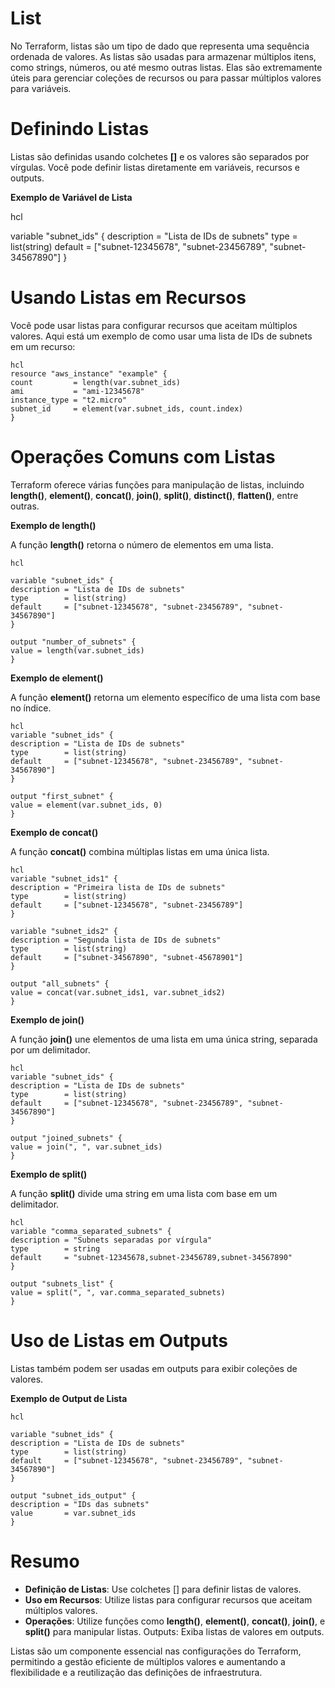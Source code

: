 # List

No Terraform, listas são um tipo de dado que representa uma sequência ordenada de valores. As listas são usadas para armazenar múltiplos itens, como strings, números, ou até mesmo outras listas. Elas são extremamente úteis para gerenciar coleções de recursos ou para passar múltiplos valores para variáveis.

# Definindo Listas

Listas são definidas usando colchetes **[]** e os valores são separados por vírgulas. Você pode definir listas diretamente em variáveis, recursos e outputs.

**Exemplo de Variável de Lista**

hcl

variable "subnet_ids" {
  description = "Lista de IDs de subnets"
  type        = list(string)
  default     = ["subnet-12345678", "subnet-23456789", "subnet-34567890"]
}

# Usando Listas em Recursos

Você pode usar listas para configurar recursos que aceitam múltiplos valores. Aqui está um exemplo de como usar uma lista de IDs de subnets em um recurso:

    hcl
    resource "aws_instance" "example" {
    count         = length(var.subnet_ids)
    ami           = "ami-12345678"
    instance_type = "t2.micro"
    subnet_id     = element(var.subnet_ids, count.index)
    }

# Operações Comuns com Listas

Terraform oferece várias funções para manipulação de listas, incluindo **length()**, **element()**, **concat()**, **join()**, **split()**, **distinct()**, **flatten()**, entre outras.

**Exemplo de length()**

A função **length()** retorna o número de elementos em uma lista.

    hcl

    variable "subnet_ids" {
    description = "Lista de IDs de subnets"
    type        = list(string)
    default     = ["subnet-12345678", "subnet-23456789", "subnet-34567890"]
    }

    output "number_of_subnets" {
    value = length(var.subnet_ids)
    }

**Exemplo de element()**

A função **element()** retorna um elemento específico de uma lista com base no índice.

    hcl
    variable "subnet_ids" {
    description = "Lista de IDs de subnets"
    type        = list(string)
    default     = ["subnet-12345678", "subnet-23456789", "subnet-34567890"]
    }

    output "first_subnet" {
    value = element(var.subnet_ids, 0)
    }

**Exemplo de concat()**

A função **concat()** combina múltiplas listas em uma única lista.

    hcl
    variable "subnet_ids1" {
    description = "Primeira lista de IDs de subnets"
    type        = list(string)
    default     = ["subnet-12345678", "subnet-23456789"]
    }

    variable "subnet_ids2" {
    description = "Segunda lista de IDs de subnets"
    type        = list(string)
    default     = ["subnet-34567890", "subnet-45678901"]
    }

    output "all_subnets" {
    value = concat(var.subnet_ids1, var.subnet_ids2)
    }

**Exemplo de join()**

A função **join()** une elementos de uma lista em uma única string, separada por um delimitador.

    hcl
    variable "subnet_ids" {
    description = "Lista de IDs de subnets"
    type        = list(string)
    default     = ["subnet-12345678", "subnet-23456789", "subnet-34567890"]
    }

    output "joined_subnets" {
    value = join(", ", var.subnet_ids)
    }

**Exemplo de split()**

A função **split()** divide uma string em uma lista com base em um delimitador.

    hcl
    variable "comma_separated_subnets" {
    description = "Subnets separadas por vírgula"
    type        = string
    default     = "subnet-12345678,subnet-23456789,subnet-34567890"
    }

    output "subnets_list" {
    value = split(", ", var.comma_separated_subnets)
    }

# Uso de Listas em Outputs

Listas também podem ser usadas em outputs para exibir coleções de valores.

**Exemplo de Output de Lista**

    hcl

    variable "subnet_ids" {
    description = "Lista de IDs de subnets"
    type        = list(string)
    default     = ["subnet-12345678", "subnet-23456789", "subnet-34567890"]
    }

    output "subnet_ids_output" {
    description = "IDs das subnets"
    value       = var.subnet_ids
    }

# Resumo

 - **Definição de Listas**: Use colchetes [] para definir listas de valores.
 - **Uso em Recursos**: Utilize listas para configurar recursos que aceitam múltiplos valores.
 - **Operações**: Utilize funções como **length()**, **element()**, **concat()**, **join()**, e **split()** para manipular listas.
    Outputs: Exiba listas de valores em outputs.

Listas são um componente essencial nas configurações do Terraform, permitindo a gestão eficiente de múltiplos valores e aumentando a flexibilidade e a reutilização das definições de infraestrutura.